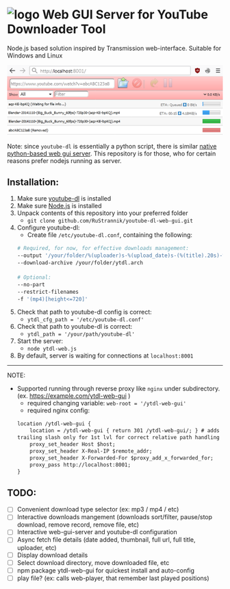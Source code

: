 

# ![logo](intf/images/favicon.ico) Web GUI Server for YouTube Downloader Tool
Node.js based solution inspired by Transmission web-interface. Suitable for Windows and Linux

![sample](sample_screen.png)

Note: since `youtube-dl` is essentially a python script, there is similar [native python-based web gui server](https://github.com/d0u9/youtube-dl-webui). This repository is for those, who for certain reasons prefer nodejs running as server.

## Installation:
1. Make sure [youtube-dl](https://youtube-dl.org) is installed
2. Make sure [Node.js](https://nodejs.org) is installed
3. Unpack contents of this repository into your preferred folder 
	- `git clone github.com/RuStrannik/youtube-dl-web-gui.git`
4. Configure youtube-dl:
 	- Create file `/etc/youtube-dl.conf`, containing the following:
	```bash
	# Required, for now, for effective downloads management:
	--output '/your/folder/%(uploader)s-%(upload_date)s-(%(title).20s)-%(height)dp%(fps)d-(%(id)s).%(ext)s'
	--download-archive /your/folder/ytdl.arch

	# Optional:
	--no-part
	--restrict-filenames
	-f '(mp4)[height<=720]'
	```
5. Check that path to youtube-dl config is correct:
	- `ytdl_cfg_path = '/etc/youtube-dl.conf'` 
6. Check that path to youtube-dl is correct:
	- `ytdl_path = '/your/path/youtube-dl'` 
7. Start the server:
	- `node ytdl-web.js`
8. By default, server is waiting for connections at `localhost:8001`

---
NOTE: 
- Supported running through reverse proxy like `nginx` under subdirectory. (ex. https://example.com/ytdl-web-gui )
	- required changing variable: `web-root = '/ytdl-web-gui'`
	- required nginx config: 
	```nginx
	location /ytdl-web-gui {
		location = /ytdl-web-gui { return 301 /ytdl-web-gui/; } # adds trailing slash only for 1st lvl for correct relative path handling
		proxy_set_header Host $host;
		proxy_set_header X-Real-IP $remote_addr;
		proxy_set_header X-Forwarded-For $proxy_add_x_forwarded_for;
		proxy_pass http://localhost:8001;
	}
	```


## TODO:
- [ ] Convenient download type selector (ex: mp3 / mp4 / etc)
- [ ] Interactive downloads mangement (downloads sort/filter, pause/stop download, remove record, remove file, etc)
- [ ] Interactive web-gui-server and youtube-dl configuration
- [ ] Async fetch file details (date added, thumbnail, full url, full title, uploader, etc)
- [ ] Display download details
- [ ] Select download directory, move downloaded file, etc
- [ ] npm package ytdl-web-gui for quickest install and auto-config
- [ ] play file? (ex: calls web-player, that remember last played positions)
